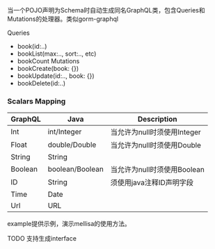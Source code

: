 
当一个POJO声明为Schema时自动生成同名GraphQL类，包含Queries和Mutations的处理器。类似gorm-graphql

Queries
 - book(id:..)
 - bookList(max:.., sort:.., etc)
 - bookCount
Mutations
 - bookCreate(book: {})
 - bookUpdate(id:.., book: {})
 - bookDelete(id:..)

 ### Scalars Mapping

 |GraphQL|Java|Description|
 |---|---|---|
 |Int|int/Integer|当允许为null时须使用Integer|
 |Float|double/Double|当允许为null时须使用Double|
 |String|String||
 |Boolean|boolean/Boolean|当允许为null时须使用Boolean|
 |ID|String|须使用java注释ID声明字段|
 |Time|Date||
 |Url|URL||

example提供示例，演示mellisa的使用方法。

TODO 支持生成interface
